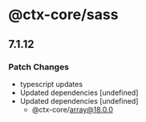 # @ctx-core/sass

## 7.1.12
### Patch Changes

- typescript updates
- Updated dependencies [undefined]
- Updated dependencies [undefined]
  - @ctx-core/array@18.0.0
